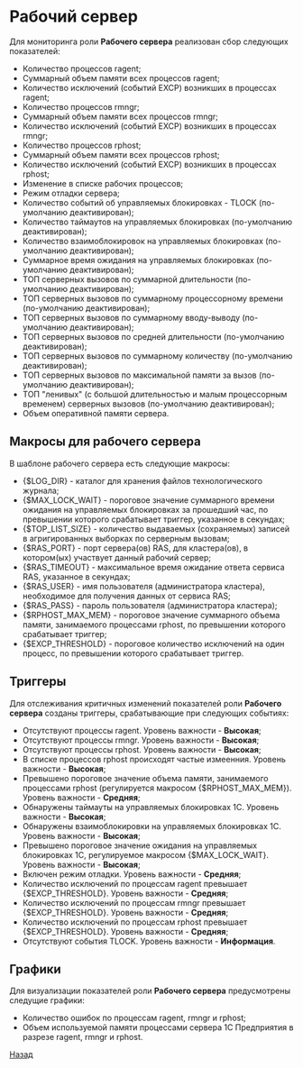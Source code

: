# Рабочий сервер

Для мониторинга роли **Рабочего сервера** реализован сбор следующих показателей:
* Количество процессов ragent;
* Суммарный объем памяти всех процессов ragent;
* Количество исключений (событий EXCP) возникших в процессах ragent;
* Количество процессов rmngr;
* Суммарный объем памяти всех процессов rmngr;
* Количество исключений (событий EXCP) возникших в процессах rmngr;
* Количество процессов rphost;
* Суммарный объем памяти всех процессов rphost;
* Количество исключений (событий EXCP) возникших в процессах rphost;
* Изменение в списке рабочих процессов;
* Режим отладки сервера;
* Количество событий об управляемых блокировках - TLOCK (по-умолчанию деактивирован);
* Количество таймаутов на управляемых блокировках (по-умолчанию деактивирован);
* Количество взаимоблокировок на управляемых блокировках (по-умолчанию деактивирован);
* Суммарное время ожидания на управляемых блокировках (по-умолчанию деактивирован);
* ТОП серверных вызовов по суммарной длительности (по-умолчанию деактивирован);
* ТОП серверных вызовов по суммарному процессорному времени (по-умолчанию деактивирован);
* ТОП серверных вызовов по суммарному вводу-выводу (по-умолчанию деактивирован);
* ТОП серверных вызовов по средней длительности (по-умолчанию деактивирован);
* ТОП серверных вызовов по суммарному количеству (по-умолчанию деактивирован);
* ТОП серверных вызовов по максимальной памяти за вызов (по-умолчанию деактивирован);
* ТОП "ленивых" (с большой длительностью и малым процессорным временем) серверных вызовов (по-умолчанию деактивирован);
* Объем оперативной памяти сервера.

## Макросы для рабочего сервера
В шаблоне рабочего сервера есть следующие макросы:
* {$LOG_DIR} - каталог для хранения файлов технологического журнала;
* {$MAX_LOCK_WAIT} - пороговое значение суммарного времени ожидания на управляемых блокировках за прошедший час, по превышении которого срабатывает триггер, указанное в секундах;
* {$TOP_LIST_SIZE} - количество выдаваемых (сохраняемых) записей в агригированных выборках по серверным вызовам;
* {$RAS_PORT} - порт сервера(ов) RAS, для кластера(ов), в котором(ых) участвует данный рабочий сервер;
* {$RAS_TIMEOUT} - максимальное время ожидание ответа сервиса RAS, указанное в секундах;
* {$RAS_USER} - имя пользователя (администратора кластера), необходимое для получения данных от сервиса RAS;
* {$RAS_PASS} - пароль пользователя (администратора кластера);
* {$RPHOST_MAX_MEM} - пороговое значение суммарного объема памяти, занимаемого процессами rphost, по превышении которого срабатывает триггер;
* {$EXCP_THRESHOLD} - пороговое количество исключений на один процесс, по превышении которого срабатывает триггер.

## Триггеры
Для отслеживания критичных изменений показателей роли **Рабочего сервера** созданы триггеры, срабатывающие при следующих событиях:
* Отсутствуют процессы ragent. Уровень важности - **Высокая**;
* Отсутствуют процессы rmngr. Уровень важности - **Высокая**;
* Отсутствуют процессы rphost. Уровень важности - **Высокая**;
* В списке процессов rphost происходят частые измеенния. Уровень важности - **Высокая**;
* Превышено пороговое значение объема памяти, занимаемого процессами rphost (регулируется макросом {$RPHOST_MAX_MEM}). Уровень важности - **Средняя**;
* Обнаружены таймауты на управляемых блокировках 1С. Уровень важности - **Высокая**;
* Обнаружены взаимоблокировки на управляемых блокировках 1С. Уровень важности - **Высокая**;
* Превышено пороговое значение ожидания на управляемых блокировках 1С, регулируемое макросом {$MAX_LOCK_WAIT}. Уровень важности - **Высокая**;
* Включен режим отладки. Уровень важности - **Средняя**;
* Количество исключений по процессам ragent превышает {$EXCP_THRESHOLD}. Уровень важности - **Средняя**;
* Количество исключений по процессам rmngr превышает {$EXCP_THRESHOLD}. Уровень важности - **Средняя**;
* Количество исключений по процессам rphost превышает {$EXCP_THRESHOLD}. Уровень важности - **Средняя**;
* Отсутствуют события TLOCK. Уровень важности - **Информация**.

## Графики
Для визуализации показателей роли **Рабочего сервера** предусмотрены следущие графики:
* Количество ошибок по процессам ragent, rmngr и rphost;
* Объем используемой памяти процессами сервера 1С Предприятия в разрезе ragent, rmngr и rphost.

[Назад](../README.md)
